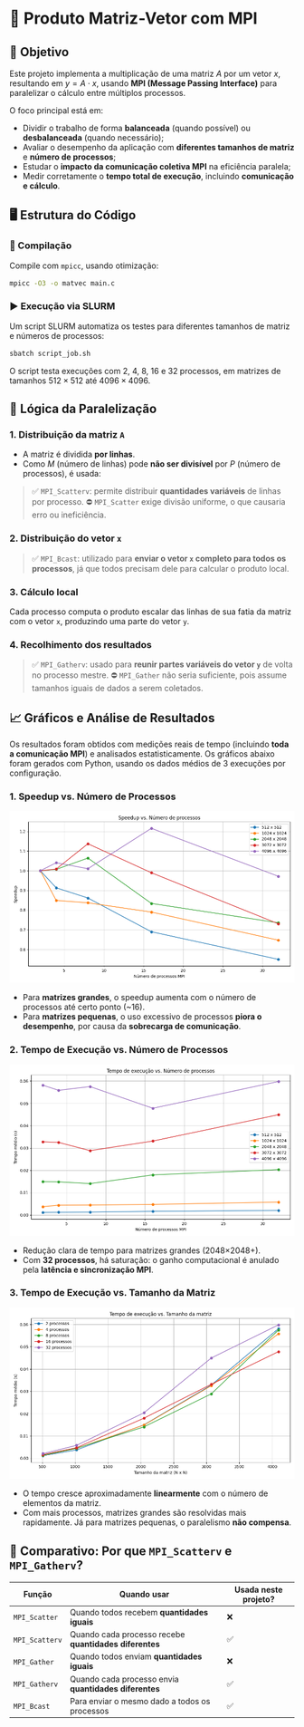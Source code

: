 # 📘 Produto Matriz-Vetor com MPI

## 🧩 Objetivo

Este projeto implementa a multiplicação de uma matriz $A$ por um vetor $x$, resultando em $y = A \cdot x$, usando **MPI (Message Passing Interface)** para paralelizar o cálculo entre múltiplos processos.

O foco principal está em:

* Dividir o trabalho de forma **balanceada** (quando possível) ou **desbalanceada** (quando necessário);
* Avaliar o desempenho da aplicação com **diferentes tamanhos de matriz** e **número de processos**;
* Estudar o **impacto da comunicação coletiva MPI** na eficiência paralela;
* Medir corretamente o **tempo total de execução**, incluindo **comunicação e cálculo**.

## 🖥️ Estrutura do Código

### 🔨 Compilação

Compile com `mpicc`, usando otimização:

```bash
mpicc -O3 -o matvec main.c
```

### ▶️ Execução via SLURM

Um script SLURM automatiza os testes para diferentes tamanhos de matriz e números de processos:

```bash
sbatch script_job.sh
```

O script testa execuções com 2, 4, 8, 16 e 32 processos, em matrizes de tamanhos $512 \times 512$ até $4096 \times 4096$.

## 🚀 Lógica da Paralelização

### 1. **Distribuição da matriz `A`**

* A matriz é dividida **por linhas**.
* Como $M$ (número de linhas) pode **não ser divisível** por $P$ (número de processos), é usada:

> ✅ `MPI_Scatterv`: permite distribuir **quantidades variáveis** de linhas por processo.
> ⛔ `MPI_Scatter` exige divisão uniforme, o que causaria erro ou ineficiência.

### 2. **Distribuição do vetor `x`**

> ✅ `MPI_Bcast`: utilizado para **enviar o vetor `x` completo para todos os processos**, já que todos precisam dele para calcular o produto local.

### 3. **Cálculo local**

Cada processo computa o produto escalar das linhas de sua fatia da matriz com o vetor `x`, produzindo uma parte do vetor `y`.

### 4. **Recolhimento dos resultados**

> ✅ `MPI_Gatherv`: usado para **reunir partes variáveis do vetor `y`** de volta no processo mestre.
> ⛔ `MPI_Gather` não seria suficiente, pois assume tamanhos iguais de dados a serem coletados.

## 📈 Gráficos e Análise de Resultados

Os resultados foram obtidos com medições reais de tempo (incluindo **toda a comunicação MPI**) e analisados estatisticamente. Os gráficos abaixo foram gerados com Python, usando os dados médios de 3 execuções por configuração.

### 1. **Speedup vs. Número de Processos**

![Speedup](./speedup-vs-numero-de-processos.png)

* Para **matrizes grandes**, o speedup aumenta com o número de processos até certo ponto (\~16).
* Para **matrizes pequenas**, o uso excessivo de processos **piora o desempenho**, por causa da **sobrecarga de comunicação**.

### 2. **Tempo de Execução vs. Número de Processos**

![Tempo por processo](./tempo-de-execucao-vs-numero-de-processos.png)

* Redução clara de tempo para matrizes grandes (2048×2048+).
* Com **32 processos**, há saturação: o ganho computacional é anulado pela **latência e sincronização MPI**.

### 3. **Tempo de Execução vs. Tamanho da Matriz**

![Tempo vs Tamanho](./tempo-de-execucao-vs-tamanho-da-matriz.png)

* O tempo cresce aproximadamente **linearmente** com o número de elementos da matriz.
* Com mais processos, matrizes grandes são resolvidas mais rapidamente.
  Já para matrizes pequenas, o paralelismo **não compensa**.

## 📌 Comparativo: Por que `MPI_Scatterv` e `MPI_Gatherv`?

| Função         | Quando usar                                            | Usada neste projeto? |
| -------------- | ------------------------------------------------------ | -------------------- |
| `MPI_Scatter`  | Quando todos recebem **quantidades iguais**            | ❌                    |
| `MPI_Scatterv` | Quando cada processo recebe **quantidades diferentes** | ✅                    |
| `MPI_Gather`   | Quando todos enviam **quantidades iguais**             | ❌                    |
| `MPI_Gatherv`  | Quando cada processo envia **quantidades diferentes**  | ✅                    |
| `MPI_Bcast`    | Para enviar o mesmo dado a todos os processos          | ✅                    |